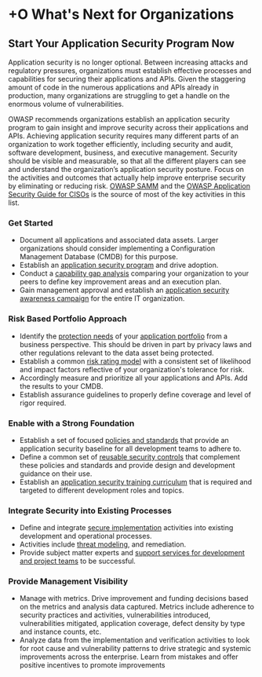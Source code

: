 # +O What's Next for Organizations

## Start Your Application Security Program Now

Application security is no longer optional. Between increasing attacks and regulatory pressures, organizations must establish effective processes and capabilities for securing their applications and APIs. Given the staggering amount of code in the numerous applications and APIs already in production, many organizations are struggling to get a handle on the enormous volume of vulnerabilities. 

OWASP recommends organizations establish an application security program to gain insight and improve security across their applications and APIs. Achieving application security requires many different parts of an organization to work together efficiently, including security and audit, software development, business, and executive management. Security should be visible and measurable, so that all the different players can see and understand the organization’s application security posture. Focus on the activities and outcomes that actually help improve enterprise security by eliminating or reducing risk. [OWASP SAMM](https://owasp.org/www-project-samm/) and the [OWASP Application Security Guide for CISOs](https://owasp.org/www-pdf-archive/Owasp-ciso-guide.pdf) is the source of most of the key activities in this list.

### Get Started

- Document all applications and associated data assets. Larger organizations should consider implementing a Configuration Management Database (CMDB) for this purpose.
- Establish an [application security program](https://owasp.org/www-project-samm/) and drive adoption.
- Conduct a [capability gap analysis](https://owasp.org/www-project-samm/) comparing your organization to your peers to define key
improvement areas and an execution plan.
- Gain management approval and establish an [application security awareness campaign](https://owasp.org/www-project-samm/) for the entire IT organization.

### Risk Based Portfolio Approach

- Identify the [protection needs](https://owasp.org/www-project-samm/) of your [application portfolio](https://owasp.org/www-project-samm/) from a business perspective. This should be driven in part by privacy laws and other regulations relevant to the data asset being protected. 
- Establish a common [risk rating model](https://owasp.org/www-community/OWASP_Risk_Rating_Methodology) with a consistent set of likelihood and impact factors reflective of your organization's tolerance for risk. 
- Accordingly measure and prioritize all your applications and APIs. Add the results to your CMDB. 
- Establish assurance guidelines to properly define coverage and level of rigor required.

### Enable with a Strong Foundation

- Establish a set of focused [policies and standards](https://owasp.org/www-project-samm/) that provide an application security baseline for all development teams to adhere to.
- Define a common set of [reusable security controls](https://owasp.org/www-project-security-knowledge-framework/) that complement these policies and standards and provide design and development guidance on their use.
- Establish an [application security training curriculum](https://owasp.org/www-project-samm/) that is required and targeted to different development roles and topics.

### Integrate Security into Existing Processes

- Define and integrate [secure implementation](https://owasp.org/www-project-samm/) activities into existing development and operational processes. 
- Activities include [threat modeling](https://owasp.org/www-project-samm/), and remediation.
- Provide subject matter experts and [support services for development and project teams](https://owasp.org/www-project-samm/) to be successful.

### Provide Management Visibility

- Manage with metrics. Drive improvement and funding decisions based on the metrics and analysis data captured. Metrics include adherence to security practices and activities, vulnerabilities introduced, vulnerabilities mitigated, application coverage, defect density by type and instance counts, etc.
- Analyze data from the implementation and verification activities to look for root cause and vulnerability patterns to drive strategic and systemic improvements across the enterprise. Learn from mistakes and offer positive incentives to promote improvements
